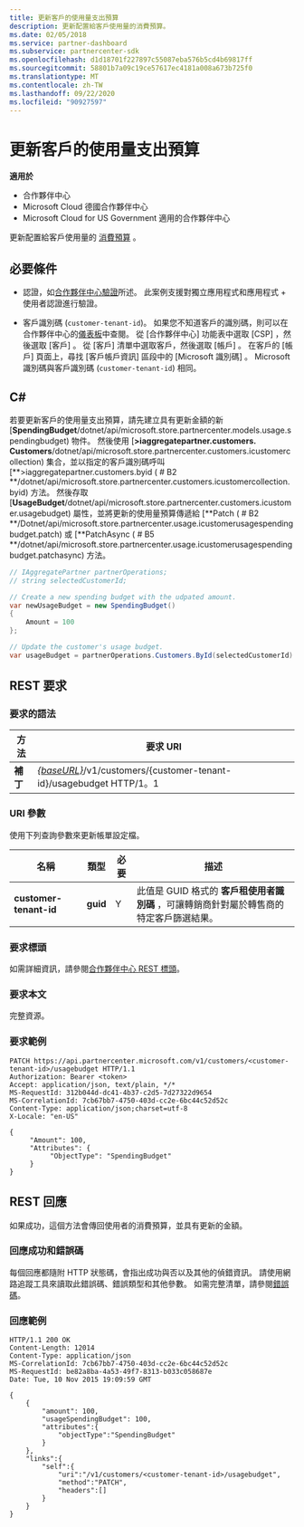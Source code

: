 ```yaml
---
title: 更新客戶的使用量支出預算
description: 更新配置給客戶使用量的消費預算。
ms.date: 02/05/2018
ms.service: partner-dashboard
ms.subservice: partnercenter-sdk
ms.openlocfilehash: d1d18701f227897c55087eba576b5cd4b69817ff
ms.sourcegitcommit: 58801b7a09c19ce57617ec4181a008a673b725f0
ms.translationtype: MT
ms.contentlocale: zh-TW
ms.lasthandoff: 09/22/2020
ms.locfileid: "90927597"
---
```

# <a name="update-a-customers-usage-spending-budget"></a>更新客戶的使用量支出預算

**適用於**

- 合作夥伴中心
- Microsoft Cloud 德國合作夥伴中心
- Microsoft Cloud for US Government 適用的合作夥伴中心

更新配置給客戶使用量的 [消費預算](customer-usage-resources.md#customerusagesummary) 。

## <a name="prerequisites"></a>必要條件

- 認證，如[合作夥伴中心驗證](partner-center-authentication.md)所述。 此案例支援對獨立應用程式和應用程式 + 使用者認證進行驗證。

- 客戶識別碼 (`customer-tenant-id`)。 如果您不知道客戶的識別碼，則可以在合作夥伴中心的[儀表板](https://partner.microsoft.com/dashboard)中查閱。 從 [合作夥伴中心] 功能表中選取 [CSP]  ，然後選取 [客戶]  。 從 [客戶] 清單中選取客戶，然後選取 [帳戶]  。 在客戶的 [帳戶] 頁面上，尋找 [客戶帳戶資訊]  區段中的 [Microsoft 識別碼]  。 Microsoft 識別碼與客戶識別碼 (`customer-tenant-id`) 相同。

## <a name="c"></a>C\#

若要更新客戶的使用量支出預算，請先建立具有更新金額的新 [**SpendingBudget**/dotnet/api/microsoft.store.partnercenter.models.usage.spendingbudget) 物件。 然後使用 [**>iaggregatepartner.customers. Customers**/dotnet/api/microsoft.store.partnercenter.customers.icustomercollection) 集合，並以指定的客戶識別碼呼叫 [**>iaggregatepartner.customers.byid ( # B2 **/dotnet/api/microsoft.store.partnercenter.customers.icustomercollection.byid) 方法。 然後存取 [**UsageBudget**/dotnet/api/microsoft.store.partnercenter.customers.icustomer.usagebudget) 屬性，並將更新的使用量預算傳遞給 [**Patch ( # B2 **/Dotnet/api/microsoft.store.partnercenter.usage.icustomerusagespendingbudget.patch) 或 [**PatchAsync ( # B5 **/dotnet/api/microsoft.store.partnercenter.usage.icustomerusagespendingbudget.patchasync) 方法。

``` csharp
// IAggregatePartner partnerOperations;
// string selectedCustomerId;

// Create a new spending budget with the udpated amount.
var newUsageBudget = new SpendingBudget()
{
    Amount = 100
};

// Update the customer's usage budget.
var usageBudget = partnerOperations.Customers.ById(selectedCustomerId).UsageBudget.Patch(newUsageBudget);
```

## <a name="rest-request"></a>REST 要求

### <a name="request-syntax"></a>要求的語法

| 方法    | 要求 URI                                                                                             |
|-----------|---------------------------------------------------------------------------------------------------------|
| **補丁** | [*{baseURL}*](partner-center-rest-urls.md)/v1/customers/{customer-tenant-id}/usagebudget HTTP/1。1 |

### <a name="uri-parameter"></a>URI 參數

使用下列查詢參數來更新帳單設定檔。

| 名稱                   | 類型     | 必要 | 描述                                                                                                                                            |
|------------------------|----------|----------|--------------------------------------------------------------------------------------------------------------------------------------------------------|
| **customer-tenant-id** | **guid** | Y        | 此值是 GUID 格式的 **客戶租使用者識別碼** ，可讓轉銷商針對屬於轉售商的特定客戶篩選結果。 |

### <a name="request-headers"></a>要求標頭

如需詳細資訊，請參閱[合作夥伴中心 REST 標頭](headers.md)。

### <a name="request-body"></a>要求本文

完整資源。

### <a name="request-example"></a>要求範例

```http
PATCH https://api.partnercenter.microsoft.com/v1/customers/<customer-tenant-id>/usagebudget HTTP/1.1
Authorization: Bearer <token>
Accept: application/json, text/plain, */*
MS-RequestId: 312b044d-dc41-4b37-c2d5-7d27322d9654
MS-CorrelationId: 7cb67bb7-4750-403d-cc2e-6bc44c52d52c
Content-Type: application/json;charset=utf-8
X-Locale: "en-US"

{
     "Amount": 100,
     "Attributes": {
          "ObjectType": "SpendingBudget"
     }
}
```

## <a name="rest-response"></a>REST 回應

如果成功，這個方法會傳回使用者的消費預算，並具有更新的金額。

### <a name="response-success-and-error-codes"></a>回應成功和錯誤碼

每個回應都隨附 HTTP 狀態碼，會指出成功與否以及其他的偵錯資訊。 請使用網路追蹤工具來讀取此錯誤碼、錯誤類型和其他參數。 如需完整清單，請參閱[錯誤碼](error-codes.md)。

### <a name="response-example"></a>回應範例

```http
HTTP/1.1 200 OK
Content-Length: 12014
Content-Type: application/json
MS-CorrelationId: 7cb67bb7-4750-403d-cc2e-6bc44c52d52c
MS-RequestId: be82a8ba-4a53-49f7-8313-b033c058687e
Date: Tue, 10 Nov 2015 19:09:59 GMT

{
    {
        "amount": 100,
        "usageSpendingBudget": 100,
        "attributes":{
            "objectType":"SpendingBudget"
        }
    },
    "links":{
        "self":{
            "uri":"/v1/customers/<customer-tenant-id>/usagebudget",
            "method":"PATCH",
            "headers":[]
        }
    }
}
```

